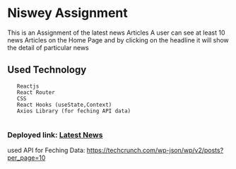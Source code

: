 # Niswey Assignment
This is an Assignment of the latest news Articles A user can see at least 10 news Articles on the Home Page and by clicking on the headline it will show the detail of particular news
## Used Technology
```
   Reactjs
   React Router
   CSS
   React Hooks (useState,Context)
   Axios Library (for feching API data) 
   
```
###  Deployed link: [Latest News](https://niswey-assignment-app.herokuapp.com/)
used API for Feching Data: https://techcrunch.com/wp-json/wp/v2/posts?per_page=10
